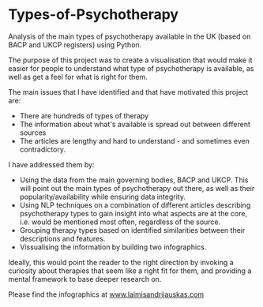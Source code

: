 # Types-of-Psychotherapy

Analysis of the main types of psychotherapy available in the UK (based on BACP and UKCP registers) using Python.

The purpose of this project was to create a visualisation that would make it easier for people to understand what type of psychotherapy
is available, as well as get a feel for what is right for them.

The main issues that I have identified and that have motivated this project are: 
* There are hundreds of types of therapy 
* The information about what's available is spread out between different sources
* The articles are lengthy and hard to understand - and sometimes even contradictory.

I have addressed them by:
* Using the data from the main governing bodies, BACP and UKCP. This will point out the main types of psychotherapy out there,
as well as their popularity/availability while ensuring data integrity.
* Using NLP techniques on a combination of different articles describing psychotherapy types to gain insight into what aspects
are at the core, i.e. would be mentioned most often, regardless of the source.
* Grouping therapy types based on identified similarities between their descriptions and features.
* Vissualising the information by building two infographics.
  
Ideally, this would point the reader to the right direction by invoking a curiosity about therapies that seem like a right fit for them,
and providing a mental framework to base deeper research on.

Please find the infographics at www.laimisandrijauskas.com
